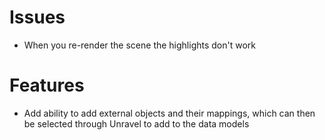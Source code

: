 # Issues #
- When you re-render the scene the highlights don't work

# Features #
- Add ability to add external objects and their mappings, which can then be 
  selected through Unravel to add to the data models